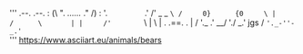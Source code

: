 
'''
    .--.              .--.
   : (\ ". _......_ ." /) :
    '.    `        `    .'
     /'   _        _   `\
    /     0}      {0     \
   |       /      \       |
   |     /'        `\     |
    \   | .  .==.  . |   /
     '._ \.' \__/ './ _.'
jgs  /  ``'._-''-_.'``  \
'''
https://www.asciiart.eu/animals/bears

